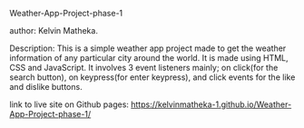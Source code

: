 Weather-App-Project-phase-1

author: Kelvin Matheka.

Description:
This is a simple weather app project made to get the weather information of any particular city around the world.
It is made using HTML, CSS and JavaScript. It involves 3 event listeners mainly; on click(for the search button), on keypress(for enter keypress),
and click events for the like and dislike buttons.

link to live site on Github pages: https://kelvinmatheka-1.github.io/Weather-App-Project-phase-1/